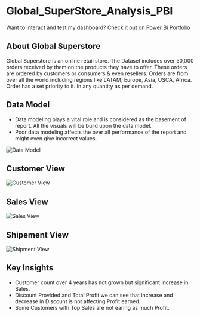 # Global_SuperStore_Analysis_PBI

Want to interact and test my dashboard? Check it out on [Power Bi Portfolio](https://www.novypro.com/project/business-analysis-for-global-superstore)

## About Global Superstore
Global Superstore is an online retail store. The Dataset includes over 50,000 orders received by them on the products they have to offer. These orders are ordered by customers or consumers & even resellers. Orders are from over all the world including regions like LATAM, Europe, Asia, USCA, Africa. Order has a set priority to it. In any quantity as per demand.


## Data Model
- Data modeling plays a vital role and is considered as the basement of report. All the visuals will be build upon the data model.
- Poor data modeling affects the over all performance of the report and might even give incorrect values.
  
![Data Model](https://github.com/Umang-00/Global_SuperStore_Analysis_PBI/assets/117290368/e37a457a-24d7-4e69-807d-ae8135ac900a)

## Customer View

![Customer View](https://github.com/Umang-00/Global_SuperStore_Analysis_PBI/assets/117290368/02b19ec0-b3db-4d14-81ac-0cba0096d535)

## Sales View

![Sales View](https://github.com/Umang-00/Global_SuperStore_Analysis_PBI/assets/117290368/6b9a2a61-5f76-4d0e-ae88-31c5601ace4b)

## Shipement View

![Shipment View](https://github.com/Umang-00/Global_SuperStore_Analysis_PBI/assets/117290368/3ec862be-92c4-40b2-958c-96a7a7f16b68)

## Key Insights

- Customer count over 4 years has not grown but significant increase in Sales.
- Discount Provided and Total Profit we can see that increase and decrease in Discount is not affecting Profit earned.
- Some Customers with Top Sales are not earing as much Profit.



